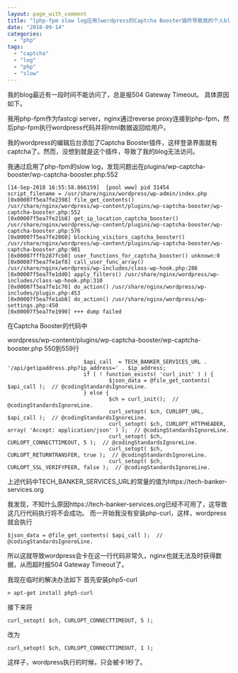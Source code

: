 ```yaml
---
layout: page_with_comment
title: "[php-fpm slow log应用]wordpress的Captcha Booster插件导致我的个人blog因为最近有一段时间无法访问"
date: "2018-09-14"
categories: 
  - "php"
tags: 
  - "captcha"
  - "log"
  - "php"
  - "slow"
---
```


我的blog最近有一段时间不能访问了，总是报504 Gateway Timeout。 具体原因如下。

我用php-fpm作为fastcgi server，nginx通过reverse proxy连接到php-fpm，然后php-fpm执行wordpress代码并将html数据返回给用户。

我的wordpress的编辑后台添加了Captcha Booster插件，这样登录界面就有captcha了。然而，没想到就是这个插件，导致了我的blog无法访问。

我通过启用了php-fpm的slow log，发现问题出在plugins/wp-captcha-booster/wp-captcha-booster.php:552

```
[14-Sep-2018 16:55:58.866159]  [pool www] pid 31454
script_filename = /usr/share/nginx/wordpress/wp-admin/index.php
[0x00007f5ea7fe2398] file_get_contents() /usr/share/nginx/wordpress/wp-content/plugins/wp-captcha-booster/wp-captcha-booster.php:552
[0x00007f5ea7fe21b8] get_ip_location_captcha_booster() /usr/share/nginx/wordpress/wp-content/plugins/wp-captcha-booster/wp-captcha-booster.php:576
[0x00007f5ea7fe2060] blocking_visitors_captcha_booster() /usr/share/nginx/wordpress/wp-content/plugins/wp-captcha-booster/wp-captcha-booster.php:901
[0x00007fffb287fcb0] user_functions_for_captcha_booster() unknown:0
[0x00007f5ea7fe1ef8] call_user_func_array() /usr/share/nginx/wordpress/wp-includes/class-wp-hook.php:286
[0x00007f5ea7fe1dd0] apply_filters() /usr/share/nginx/wordpress/wp-includes/class-wp-hook.php:310
[0x00007f5ea7fe1c70] do_action() /usr/share/nginx/wordpress/wp-includes/plugin.php:453
[0x00007f5ea7fe1ab8] do_action() /usr/share/nginx/wordpress/wp-settings.php:450
[0x00007f5ea7fe1990] +++ dump failed

```

在Captcha Booster的代码中

wordpress/wp-content/plugins/wp-captcha-booster/wp-captcha-booster.php 550到559行

```
                        $api_call  = TECH_BANKER_SERVICES_URL . '/api/getipaddress.php?ip_address=' . $ip_address;
                        if ( ! function_exists( 'curl_init' ) ) {
                                $json_data = @file_get_contents( $api_call );  // @codingStandardsIgnoreLine.
                        } else {
                                $ch = curl_init();  // @codingStandardsIgnoreLine.
                                curl_setopt( $ch, CURLOPT_URL, $api_call );  // @codingStandardsIgnoreLine.
                                curl_setopt( $ch, CURLOPT_HTTPHEADER, array( 'Accept: application/json' ) );  // @codingStandardsIgnoreLine.
                                curl_setopt( $ch, CURLOPT_CONNECTTIMEOUT, 5 );  // @codingStandardsIgnoreLine.
                                curl_setopt( $ch, CURLOPT_RETURNTRANSFER, true );  // @codingStandardsIgnoreLine.
                                curl_setopt( $ch, CURLOPT_SSL_VERIFYPEER, false );  // @codingStandardsIgnoreLine.

```

上述代码中TECH\_BANKER\_SERVICES\_URL的常量的值为https://tech-banker-services.org

我发现，不知什么原因https://tech-banker-services.org已经不可用了，这导致这几行代码执行将不会成功。 而一开始我没有安装php-curl，这样，wordpress就会执行

```
$json_data = @file_get_contents( $api_call );  // @codingStandardsIgnoreLine.

```

所以这就导致wordpress会卡在这一行代码非常久，nginx也就无法及时获得数据，从而超时报504 Gateway Timeout了。

我现在临时的解决办法如下 首先安装php5-curl

```
> apt-get install php5-curl

```

接下来将

```
curl_setopt( $ch, CURLOPT_CONNECTTIMEOUT, 5 );

```

改为

```
curl_setopt( $ch, CURLOPT_CONNECTTIMEOUT, 1 );

```

这样子，wordpress执行的时候，只会被卡1秒了。
